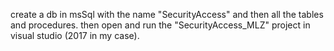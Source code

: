 create a db in msSql with the name "SecurityAccess" and then all the tables and procedures.
then open and run the "SecurityAccess_MLZ" project in visual studio (2017 in my case).
